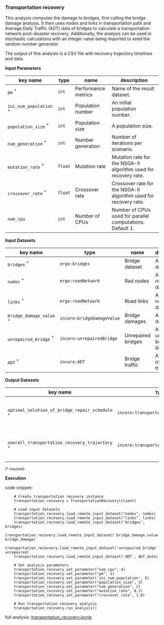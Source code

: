### Transportation recovery

This analysis computes the damage to bridges, first calling the bridge damage analysis. It then uses nodes and links 
in transportation path and Average Daily Traffic (ADT) data of bridges to calculate a transportation network post-disaster recovery.
Additionally, the analysis can be used in stochastic calculations with an integer value being imported 
to seed the random number generator.

The output of this analysis is a CSV file with recovery trajectory timelines and data.

**Input Parameters**

key name | type | name | description
--- | --- | --- | ---
`pm` <sup>*</sup> | `int` | Performance metrics | Name of the result dataset.
`ini_num_population` <sup>*</sup> | `int` | Population number | An initial population number.
`population_size` <sup>*</sup> | `int` | Population size | A population size.
`num_generation` <sup>*</sup> | `int` | Number generation | Number of iterations per scenario.
`mutation_rate` <sup>*</sup> | `float` | Mutation rate | Mutation rate for the NSGA-II algorithm used for recovery rate.
`crossover_rate` <sup>*</sup> | `float` | Crossover rate | Crossover rate for the NSGA-II algorithm used for recovery rate.
`num_cpu` | `int` | Number of CPUs | Number of CPUs used for parallel computations. <br>Default *1*.

**Input Datasets**

key name | type | name | description
--- | --- | --- | ---
`bridges` <sup>*</sup> | `ergo:bridges` | Bridge dataset | A bridge dataset.
`nodes` <sup>*</sup> | `ergo:roadNetwork` | Rad nodes | A road network dataset.
`links` <sup>*</sup> | `ergo:roadNetwork` | Road links | A road network dataset.
`bridge_damage_value` <sup>*</sup> | `incore:bridgeDamageValue` | Bridge damages | A bridge dataset.
`unrepaired_bridge` <sup>*</sup> | `incore:unrepairedBridge` | Unrepaired bridges | An unrepaired bridge dataset.
`ADT` <sup>*</sup> | `incore:ADT` | Bridge traffic | A dataset of daily traffic.

**Output Datasets**

key name | type | name | description
--- | --- | --- | ---
`optimal_solution_of_bridge_repair_schedule` <sup>*</sup> | `incore:transportationRepairSchedule` | Repair schedule | A dataset containing results (format: CSV).
`overall_transportation_recovery_trajectory` <sup>*</sup> | `incore:transportationRecovery` | Recovery trajectory | A dataset containing results (format: CSV).

<small>(* required)</small>

**Execution**

code snippet:

```
    # Create transportation recovery instance
    transportation_recovery = TransportationRecovery(client)

    # Load input datasets
    transportation_recovery.load_remote_input_dataset("nodes", nodes)
    transportation_recovery.load_remote_input_dataset("links", links)
    transportation_recovery.load_remote_input_dataset('bridges', bridges)
    transportation_recovery.load_remote_input_dataset('bridge_damage_value', bridge_damage)
    transportation_recovsery.load_remote_input_dataset('unrepaired_bridge', unrepaired)
    transportation_recovery.load_remote_input_dataset('ADT', ADT_data)

    # Set analysis parameters
    transportation_recovery.set_parameter("num_cpu", 4)
    transportation_recovery.set_parameter("pm", 1)
    transportation_recovery.set_parameter('ini_num_population', 5)
    transportation_recovery.set_parameter("population_size", 3)
    transportation_recovery.set_parameter("num_generation", 2)
    transportation_recovery.set_parameter("mutation_rate", 0.1)
    transportation_recovery.set_parameter("crossover_rate", 1.0)

    # Run transportation recovery analysis
    transportation_recovery.run_analysis()
```

full analysis: [transportation_recovery.ipynb](https://github.com/IN-CORE/incore-docs/blob/master/notebooks/transportation_recovery.ipynb)